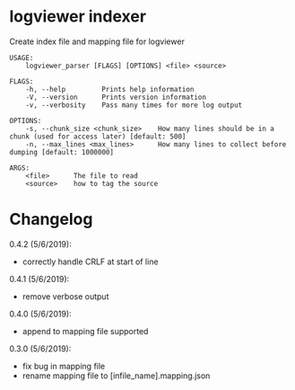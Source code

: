 # logviewer indexer

Create index file and mapping file for logviewer

```
USAGE:
    logviewer_parser [FLAGS] [OPTIONS] <file> <source>

FLAGS:
    -h, --help         Prints help information
    -V, --version      Prints version information
    -v, --verbosity    Pass many times for more log output

OPTIONS:
    -s, --chunk_size <chunk_size>    How many lines should be in a chunk (used for access later) [default: 500]
    -n, --max_lines <max_lines>      How many lines to collect before dumping [default: 1000000]

ARGS:
    <file>      The file to read
    <source>    how to tag the source
```

# Changelog

0.4.2 (5/6/2019):
  * correctly handle CRLF at start of line

0.4.1 (5/6/2019):
  * remove verbose output

0.4.0 (5/6/2019):
  * append to mapping file supported

0.3.0 (5/6/2019):
  * fix bug in mapping file
  * rename mapping file to [infile_name].mapping.json
